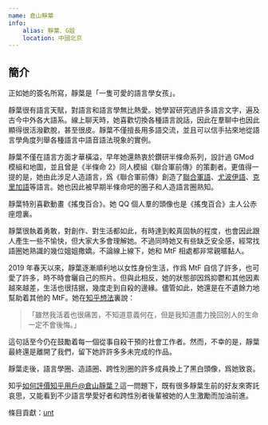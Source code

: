 ```yaml
---
name: 倉山靜葉
info:
    alias: 靜葉、G姐
    location: 中國北京
---
```


## 簡介

正如她的簽名所寫，靜葉是「一隻可愛的語言學女孩」。

靜葉很有語言天賦，對語言和語言學無比熱愛。她學習研究過許多語言文字，遍及古今中外各大語系。線上聊天時，她喜歡切換各種語言說話，因此在羣聊中也因此顯得很活潑歡脫，甚至很皮。靜葉不僅擅長用多語交流，並且可以信手拈來地從語言學角度列舉各種語言中語音語法現象的實例。

靜葉不僅在語言方面才華橫溢，早年她還熱衷於鑽研半條命系列，設計過 GMod 模組和地圖，並且曾是《半條命 2》同人模組《聯合軍前傳》的策劃者。更值得一提的是，她由此涉足人造語言，爲《聯合軍前傳》創造了[聯合軍語](https://yuyan.fandom.com/zh/wiki/聯合軍語)、[尤波伊語](https://yuyan.fandom.com/zh/wiki/尤波伊語)、[克里加語](https://yuyan.fandom.com/zh/wiki/克里加語)等語言。她也因此被早期半條命吧的圈子和人造語言圈熟知。

靜葉特別喜歡動畫《搖曳百合》。她 QQ 個人羣的頭像也是《搖曳百合》主人公赤座燈裏。

靜葉很執着勇敢，對創作、對生活都如此，有時達到較真固執的程度，也會因此跟人產生一些不愉快，但大家大多會理解她。不過同時她又有些缺乏安全感，經常找語圈她熟識的幾位姐姐撒嬌。不論線上線下，她和 MtF 相處都非常親暱黏人。

2019 年春天以來，靜葉逐漸順利地以女性身份生活，作爲 MtF 自信了許多，也可愛了許多，時不時會曬自己的照片。但與此相反，她的狀態卻因爲抑鬱和其他因素越來越差，生活也很拮据，幾度走到自殺的邊緣。儘管如此，她還是在不遺餘力地幫助着其他的 MtF。她在[知乎想法](https://www.zhihu.com/pin/1091048372731047936)裏說：

> 「雖然我活着也很痛苦，不知道意義何在，但是我知道盡力挽回別人的生命一定不會後悔。」

這句話至今仍在鼓勵着每一個從事自殺干預的社會工作者。然而，不幸的是，靜葉最終還是離開了我們，留下她許許多多未完成的作品。

靜葉走後，語言學圈、造語圈、跨性別圈的許多成員換上了黑白頭像，爲她致哀。

知乎[如何評價知乎用戶@倉山靜葉？](https://www.zhihu.com/question/307482232)這一問題下，既有很多靜葉生前的好友來寄託哀思，又能看到不少語言學愛好者和跨性別者後輩被她的人生激勵而加油前進。

條目貢獻：[unt](https://phesoca.com)
